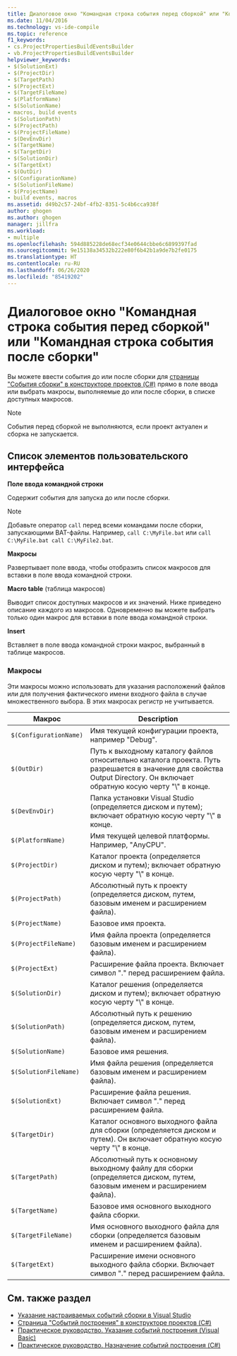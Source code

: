 ```yaml
---
title: Диалоговое окно "Командная строка события перед сборкой" или "Командная строка события после сборки"
ms.date: 11/04/2016
ms.technology: vs-ide-compile
ms.topic: reference
f1_keywords:
- cs.ProjectPropertiesBuildEventsBuilder
- vb.ProjectPropertiesBuildEventsBuilder
helpviewer_keywords:
- $(SolutionExt)
- $(ProjectDir)
- $(TargetPath)
- $(ProjectExt)
- $(TargetFileName)
- $(PlatformName)
- $(SolutionName)
- macros, build events
- $(SolutionPath)
- $(ProjectPath)
- $(ProjectFileName)
- $(DevEnvDir)
- $(TargetName)
- $(TargetDir)
- $(SolutionDir)
- $(TargetExt)
- $(OutDir)
- $(ConfigurationName)
- $(SolutionFileName)
- $(ProjectName)
- build events, macros
ms.assetid: d49b2c57-24bf-4fb2-8351-5c4b6cca938f
author: ghogen
ms.author: ghogen
manager: jillfra
ms.workload:
- multiple
ms.openlocfilehash: 594d885228de68ecf34e0644cbbe6c6899397fad
ms.sourcegitcommit: 9e15138a34532b222e80f6b42b1a9de7b2fe0175
ms.translationtype: HT
ms.contentlocale: ru-RU
ms.lasthandoff: 06/26/2020
ms.locfileid: "85419202"
---
```

# <a name="pre-build-eventpost-build-event-command-line-dialog-box"></a>Диалоговое окно "Командная строка события перед сборкой" или "Командная строка события после сборки"

Вы можете ввести события до или после сборки для [страницы "События сборки" в конструкторе проектов (C#)](../../ide/reference/build-events-page-project-designer-csharp.md) прямо в поле ввода или выбрать макросы, выполняемые до или после сборки, в списке доступных макросов.

> [!NOTE]
> События перед сборкой не выполняются, если проект актуален и сборка не запускается.

## <a name="ui-element-list"></a>Список элементов пользовательского интерфейса

**Поле ввода командной строки**

Содержит события для запуска до или после сборки.

> [!NOTE]
> Добавьте оператор `call` перед всеми командами после сборки, запускающими BAT-файлы. Например, `call C:\MyFile.bat` или `call C:\MyFile.bat call C:\MyFile2.bat`.

**Макросы**

Развертывает поле ввода, чтобы отобразить список макросов для вставки в поле ввода командной строки.

**Macro table** (таблица макросов)

Выводит список доступных макросов и их значений. Ниже приведено описание каждого из макросов. Одновременно вы можете выбрать только один макрос для вставки в поле ввода командной строки.

**Insert**

Вставляет в поле ввода командной строки макрос, выбранный в таблице макросов.

### <a name="macros"></a>Макросы

Эти макросы можно использовать для указания расположений файлов или для получения фактического имени входного файла в случае множественного выбора. В этих макросах регистр не учитывается.

|Макрос|Description|
|-----------|-----------------|
|`$(ConfigurationName)`|Имя текущей конфигурации проекта, например "Debug".|
|`$(OutDir)`|Путь к выходному каталогу файлов относительно каталога проекта. Путь разрешается в значение для свойства Output Directory. Он включает обратную косую черту "\\" в конце.|
|`$(DevEnvDir)`|Папка установки Visual Studio (определяется диском и путем); включает обратную косую черту "\\" в конце.|
|`$(PlatformName)`|Имя текущей целевой платформы. Например, "AnyCPU".|
|`$(ProjectDir)`|Каталог проекта (определяется диском и путем); включает обратную косую черту "\\" в конце.|
|`$(ProjectPath)`|Абсолютный путь к проекту (определяется диском, путем, базовым именем и расширением файла).|
|`$(ProjectName)`|Базовое имя проекта.|
|`$(ProjectFileName)`|Имя файла проекта (определяется базовым именем и расширением файла).|
|`$(ProjectExt)`|Расширение файла проекта. Включает символ "." перед расширением файла.|
|`$(SolutionDir)`|Каталог решения (определяется диском и путем); включает обратную косую черту "\\" в конце.|
|`$(SolutionPath)`|Абсолютный путь к решению (определяется диском, путем, базовым именем и расширением файла).|
|`$(SolutionName)`|Базовое имя решения.|
|`$(SolutionFileName)`|Имя файла решения (определяется базовым именем и расширением файла).|
|`$(SolutionExt)`|Расширение файла решения. Включает символ "." перед расширением файла.|
|`$(TargetDir)`|Каталог основного выходного файла для сборки (определяется диском и путем). Он включает обратную косую черту "\\" в конце.|
|`$(TargetPath)`|Абсолютный путь к основному выходному файлу для сборки (определяется диском, путем, базовым именем и расширением файла).|
|`$(TargetName)`|Базовое имя основного выходного файла сборки.|
|`$(TargetFileName)`|Имя основного выходного файла для сборки (определяется базовым именем и расширением файла).|
|`$(TargetExt)`|Расширение имени основного выходного файла сборки. Включает символ "." перед расширением файла.|

## <a name="see-also"></a>См. также раздел

- [Указание настраиваемых событий сборки в Visual Studio](../../ide/specifying-custom-build-events-in-visual-studio.md)
- [Страница "Событий построения" в конструкторе проектов (C#)](../../ide/reference/build-events-page-project-designer-csharp.md)
- [Практическое руководство. Указание событий построения (Visual Basic)](../../ide/how-to-specify-build-events-visual-basic.md)
- [Практическое руководство. Назначение событий построения (C#)](../../ide/how-to-specify-build-events-csharp.md)
